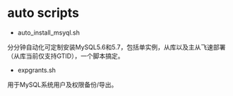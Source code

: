 auto  scripts
====
* auto_install_msyql.sh

分分钟自动化可定制安装MySQL5.6和5.7，包括单实例，从库以及主从飞速部署（从库当前仅支持GTID），一个脚本搞定。

* expgrants.sh

用于MySQL系统用户及权限备份/导出。
